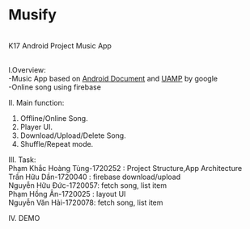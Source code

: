 # Musify
<br/>K17 Android Project Music App

<br/>I.Overview:<br/>
-Music App based on <a href="https://developer.android.com/guide/topics/media-apps/audio-app/building-an-audio-app">Android Document</a> and
<a href="https://github.com/android/uamp">UAMP</a> by google<br/>
-Online song using firebase

II. Main function:
  1. Offline/Online Song.
  2. Player UI.
  3. Download/Upload/Delete Song.
  4. Shuffle/Repeat mode.

III. Task:<br/> 
Phạm Khắc Hoàng Tùng-1720252 : Project Structure,App Architecture<br/> 
Trần Hữu Dần-1720040 : firebase download/upload<br/> 
Nguyễn Hữu Đức-1720057: fetch song, list item<br/> 
Phạm Hồng Ân-1720025 : layout UI<br/> 
Nguyễn Văn Hải-1720078: fetch song, list item<br/> 

IV. DEMO  
